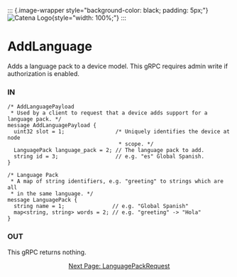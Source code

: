::: {.image-wrapper style="background-color: black; padding: 5px;"}
![Catena Logo](../images/Catena%20Logo_PMS2191%20&%20White.png){style="width: 100%;"}
:::

# AddLanguage
Adds a language pack to a device model. This gRPC requires admin write if authorization is enabled.

### IN
```
/* AddLanguagePayload
 * Used by a client to request that a device adds support for a language pack. */
message AddLanguagePayload {
  uint32 slot = 1;                /* Uniquely identifies the device at node
                                   * scope. */
  LanguagePack language_pack = 2; // The language pack to add.
  string id = 3;                  // e.g. "es" Global Spanish.
}

/* Language Pack
 * A map of string identifiers, e.g. "greeting" to strings which are all
 * in the same language. */
message LanguagePack {
  string name = 1;               // e.g. "Global Spanish"
  map<string, string> words = 2; // e.g. "greeting" -> "Hola"
}
```

### OUT
This gRPC returns nothing.

<div style="text-align: center">

[Next Page: LanguagePackRequest](LanguagePackRequest.html)

</div>